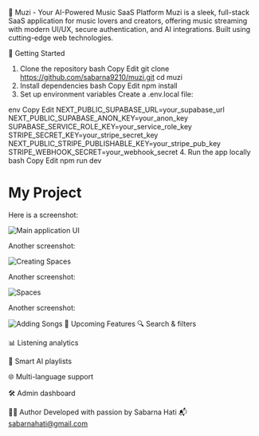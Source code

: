 🎵 Muzi - Your AI-Powered Music SaaS Platform
Muzi is a sleek, full-stack SaaS application for music lovers and creators, offering music streaming with modern UI/UX, secure authentication, and AI integrations. Built using cutting-edge web technologies.

🚀 Getting Started
1. Clone the repository
bash
Copy
Edit
git clone https://github.com/sabarna9210/muzi.git
cd muzi
2. Install dependencies
bash
Copy
Edit
npm install
3. Set up environment variables
Create a .env.local file:

env
Copy
Edit
NEXT_PUBLIC_SUPABASE_URL=your_supabase_url
NEXT_PUBLIC_SUPABASE_ANON_KEY=your_anon_key
SUPABASE_SERVICE_ROLE_KEY=your_service_role_key
STRIPE_SECRET_KEY=your_stripe_secret_key
NEXT_PUBLIC_STRIPE_PUBLISHABLE_KEY=your_stripe_pub_key
STRIPE_WEBHOOK_SECRET=your_webhook_secret
4. Run the app locally
bash
Copy
Edit
npm run dev
# My Project

Here is a screenshot:

![Main application UI](src/Screenshot(232).png)

Another screenshot:

![Creating Spaces](src/Screenshot(233).png)

Another screenshot:

![Spaces](src/Screenshot(234).png)

Another screenshot:

![Adding Songs](src/Screenshot2025-04-08190109.png)
🧪 Upcoming Features
🔍 Search & filters

📊 Listening analytics

🧠 Smart AI playlists

🌐 Multi-language support

🛠 Admin dashboard

👨‍💻 Author
Developed with passion by Sabarna Hati
📬 sabarnahati@gmail.com

